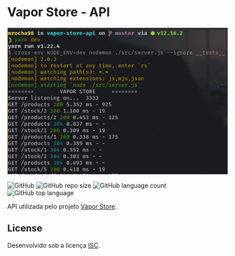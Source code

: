 # Vapor Store - API

![Application running in console](.github/console-vapor-store.png)

![GitHub](https://img.shields.io/github/license/mrocha98/vapor-store-api?color=%23)
![GitHub repo size](https://img.shields.io/github/repo-size/mrocha98/vapor-store-api?color=%23)
![GitHub language count](https://img.shields.io/github/languages/count/mrocha98/vapor-store-api?color=%23)
![GitHub top language](https://img.shields.io/github/languages/top/mrocha98/vapor-store-api?color=%23)

API utilizada pelo projeto [Vapor Store](https://github.com/mrocha98/vapor-store).

## License

Desenvolvido sob a licença [ISC](https://github.com/mrocha98/vapor-store-api/blob/master/license).
